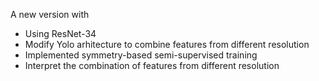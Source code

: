 A new version with
- Using ResNet-34
- Modify Yolo arhitecture to combine features from different resolution
- Implemented symmetry-based semi-supervised training
- Interpret the combination of features from different resolution
